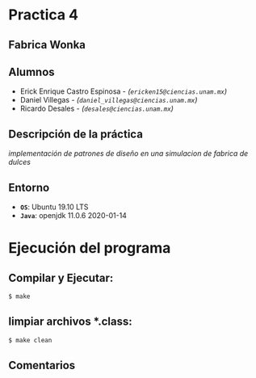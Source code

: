 # Practica 4

## Fabrica Wonka


## Alumnos

* Erick Enrique Castro Espinosa - *(`ericken15@ciencias.unam.mx`)*
* Daniel Villegas  - *(`daniel_villegas@ciencias.unam.mx`)*
* Ricardo Desales  - *(`desales@ciencias.unam.mx`)*


## Descripción de la práctica

_implementación de patrones de diseño en una simulacion de fabrica de dulces_

## Entorno

* **`OS`**: Ubuntu 19.10 LTS
* **`Java`**: openjdk 11.0.6 2020-01-14



# Ejecución del programa


## Compilar y Ejecutar:
```bash
$ make 

```

## limpiar archivos *.class:
```bash
$ make clean

```


## Comentarios


